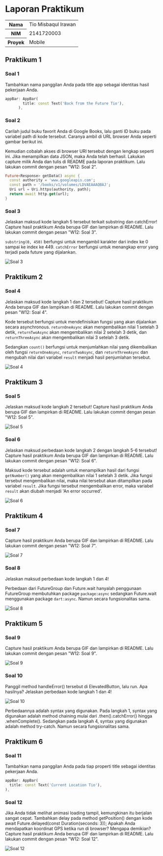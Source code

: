 # Laporan Praktikum

<table>
  <tr>
    <th>Nama</th>
    <td>Tio Misbaqul Irawan</td>
  </tr>
  <tr>
    <th>NIM</th>
    <td>2141720003</td>
  </tr>
  <tr>
    <th>Proyek</th>
    <td>Mobile</td>
  </tr>
</table>

## Praktikum 1

### Soal 1
Tambahkan nama panggilan Anda pada title app sebagai identitas hasil pekerjaan Anda.

```dart
appBar: AppBar(
        title: const Text('Back from the Future Tio'),
      ),
```

### Soal 2
Carilah judul buku favorit Anda di Google Books, lalu ganti ID buku pada variabel path di kode tersebut. Caranya ambil di URL browser Anda seperti gambar berikut ini.
 
Kemudian cobalah akses di browser URI tersebut dengan lengkap seperti ini. Jika menampilkan data JSON, maka Anda telah berhasil. Lakukan capture milik Anda dan tulis di README pada laporan praktikum. Lalu lakukan commit dengan pesan "W12: Soal 2".

```dart
Future<Response> getData() async {
  const authority = 'www.googleapis.com';
  const path = '/books/v1/volumes/LDVAEAAAQBAJ';
  Uri url = Uri.https(authority, path);
  return await http.get(url);
}
```

### Soal 3
Jelaskan maksud kode langkah 5 tersebut terkait substring dan catchError!
Capture hasil praktikum Anda berupa GIF dan lampirkan di README. Lalu lakukan commit dengan pesan "W12: Soal 3".

`substring(0, 450)` berfungsi untuk mengambil karakter dari index ke 0 sampai ke index ke 449. `catchError` berfungsi untuk menangkap error yang terjadi pada future yang dijalankan.

![Soal 3](docs/s3.gif)

## Praktikum 2

### Soal 4
Jelaskan maksud kode langkah 1 dan 2 tersebut!
Capture hasil praktikum Anda berupa GIF dan lampirkan di README. Lalu lakukan commit dengan pesan "W12: Soal 4".

Kode tersebut berfungsi untuk mendefinisikan fungsi yang akan dijalankan secara asynchronous. `returnOneAsync` akan mengembalikan nilai 1 setelah 3 detik, `returnTwoAsync` akan mengembalikan nilai 2 setelah 3 detik, dan `returnThreeAsync` akan mengembalikan nilai 3 setelah 3 detik.

Sedangkan `count()` berfungsi untuk menjumlahkan nilai yang dikembalikan oleh fungsi `returnOneAsync`, `returnTwoAsync`, dan `returnThreeAsync` dan mengubah nilai dari variabel `result` menjadi hasil penjumlahan tersebut.

![Soal 4](docs/s4.gif)

## Praktikum 3

### Soal 5
Jelaskan maksud kode langkah 2 tersebut!
Capture hasil praktikum Anda berupa GIF dan lampirkan di README. Lalu lakukan commit dengan pesan "W12: Soal 5".

![Soal 5](docs/s5.gif)

### Soal 6
Jelaskan maksud perbedaan kode langkah 2 dengan langkah 5-6 tersebut!
Capture hasil praktikum Anda berupa GIF dan lampirkan di README. Lalu lakukan commit dengan pesan "W12: Soal 6".

Maksud kode tersebut adalah untuk menampilkan hasil dari fungsi `getNumber()` yang akan mengembalikan nilai 1 setelah 3 detik. Jika fungsi tersebut mengembalikan nilai, maka nilai tersebut akan ditampilkan pada variabel `result`. Jika fungsi tersebut mengembalikan error, maka variabel `result` akan diubah menjadi 'An error occurred'.

![Soal 6](docs/s5.gif)

## Praktikum 4

### Soal 7
Capture hasil praktikum Anda berupa GIF dan lampirkan di README. Lalu lakukan commit dengan pesan "W12: Soal 7".

![Soal 7](docs/s7.gif)

### Soal 8
Jelaskan maksud perbedaan kode langkah 1 dan 4!

Perbedaan dari FutureGroup dan Future.wait hanyalah penggunaan FutureGroup membutuhkan package `package:async` sedangkan Future.wait menggunakan package `dart:async`. Namun secara fungsionalitas sama.

![Soal 8](docs/s8.gif)

## Praktikum 5

### Soal 9
Capture hasil praktikum Anda berupa GIF dan lampirkan di README. Lalu lakukan commit dengan pesan "W12: Soal 9".

![Soal 9](docs/s9.gif)

### Soal 10
Panggil method handleError() tersebut di ElevatedButton, lalu run. Apa hasilnya? Jelaskan perbedaan kode langkah 1 dan 4!

![Soal 10](docs/s10.gif)

Perbedaannya adalah syntax yang digunakan. Pada langkah 1, syntax yang digunakan adalah method chaining mulai dari .then().catchError() hingga .whenComplete(). Sedangkan pada langkah 4, syntax yang digunakan adalah method try-catch. Namun secara fungsionalitas sama.

## Praktikum 6

### Soal 11
Tambahkan nama panggilan Anda pada tiap properti title sebagai identitas pekerjaan Anda.

```dart
appBar: AppBar(
  title: const Text('Current Location Tio'),
),
```

### Soal 12
Jika Anda tidak melihat animasi loading tampil, kemungkinan itu berjalan sangat cepat. Tambahkan delay pada method getPosition() dengan kode await Future.delayed(const Duration(seconds: 3));
Apakah Anda mendapatkan koordinat GPS ketika run di browser? Mengapa demikian?
Capture hasil praktikum Anda berupa GIF dan lampirkan di README. Lalu lakukan commit dengan pesan "W12: Soal 12".

![Soal 12](docs/s12.gif)

